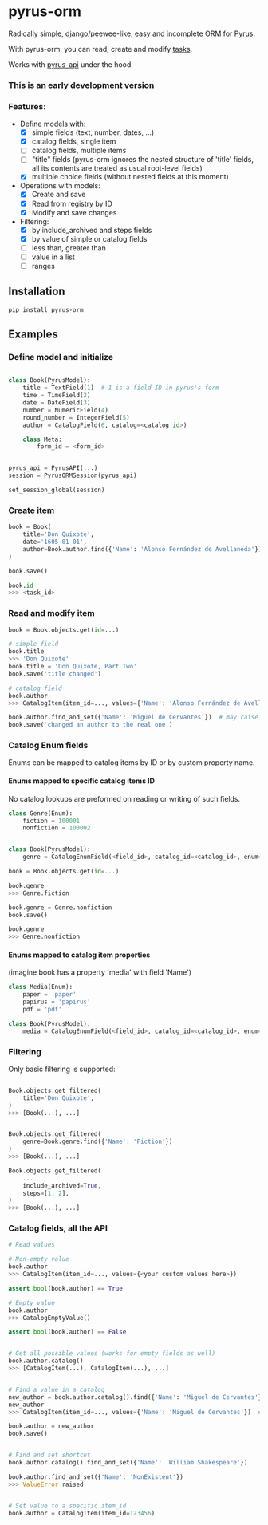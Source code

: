 pyrus-orm
=========

Radically simple, django/peewee-like, easy and incomplete ORM for [Pyrus](https://pyrus.com).

With pyrus-orm, you can read, create and modify [tasks](https://pyrus.com/en/help/api/models#form-registry-task).

Works with [pyrus-api](https://github.com/simplygoodsoftware/pyrusapi-python) under the hood.

### This is an early development version

### Features:

- Define models with:
    - [x] simple fields (text, number, dates, ...)
    - [x] catalog fields, single item
    - [ ] catalog fields, multiple items
    - [ ] "title" fields (pyrus-orm ignores the nested structure of 'title' fields, all its contents are treated as usual root-level fields)
    - [x] multiple choice fields (without nested fields at this moment)
- Operations with models:
    - [x] Create and save
    - [x] Read from registry by ID
    - [x] Modify and save changes
- Filtering:
    - [x] by include_archived and steps fields
    - [x] by value of simple or catalog fields
    - [ ] less than, greater than
    - [ ] value in a list
    - [ ] ranges

Installation
-----------

```shell
pip install pyrus-orm
```

Examples
-------


### Define model and initialize

```python

class Book(PyrusModel):
    title = TextField(1)  # 1 is a field ID in pyrus's form
    time = TimeField(2)
    date = DateField(3)
    number = NumericField(4)
    round_number = IntegerField(5)
    author = CatalogField(6, catalog=<catalog id>)

    class Meta:
        form_id = <form_id>


pyrus_api = PyrusAPI(...)
session = PyrusORMSession(pyrus_api)

set_session_global(session)
```


### Create item

```python
book = Book(
    title='Don Quixote',
    date='1605-01-01',
    author=Book.author.find({'Name': 'Alonso Fernández de Avellaneda'})
)

book.save()

book.id
>>> <task_id>
```


### Read and modify item

```python
book = Book.objects.get(id=...)

# simple field
book.title
>>> 'Don Quixote'
book.title = 'Don Quixote, Part Two'
book.save('title changed')

# catalog field
book.author
>>> CatalogItem(item_id=..., values={'Name': 'Alonso Fernández de Avellaneda'})  # values comes from the catalog definition

book.author.find_and_set({'Name': 'Miguel de Cervantes'})  # may raise ValueError if no value found
book.save('changed an author to the real one')
```

### Catalog Enum fields

Enums can be mapped to catalog items by ID or by custom property name.

#### Enums mapped to specific catalog items ID

No catalog lookups are preformed on reading or writing of such fields.

```python
class Genre(Enum):
    fiction = 100001
    nonfiction = 100002


class Book(PyrusModel):
    genre = CatalogEnumField(<field_id>, catalog_id=<catalog_id>, enum=Genre, id_field='item_id')

book = Book.objects.get(id=...)

book.genre
>>> Genre.fiction

book.genre = Genre.nonfiction
book.save()

book.genre
>>> Genre.nonfiction
```


#### Enums mapped to catalog item properties

(imagine book has a property 'media' with field 'Name')

```python
class Media(Enum):
    paper = 'paper'
    papirus = 'papirus'
    pdf = 'pdf'

class Book(PyrusModel):
    media = CatalogEnumField(<field_id>, catalog_id=<catalog_id>, enum=Genre, id_field='Name')
```

### Filtering

Only basic filtering is supported:

```python

Book.objects.get_filtered(
    title='Don Quixote',
)
>>> [Book(...), ...]


Book.objects.get_filtered(
    genre=Book.genre.find({'Name': 'Fiction'})
)
>>> [Book(...), ...]

Book.objects.get_filtered(
    ...
    include_archived=True,
    steps=[1, 2],
)
>>> [Book(...), ...]
```


### Catalog fields, all the API
```python
# Read values

# Non-empty value
book.author
>>> CatalogItem(item_id=..., values={<your custom values here>})

assert bool(book.author) == True

# Empty value
book.author
>>> CatalogEmptyValue()

assert bool(book.author) == False


# Get all possible values (works for empty fields as well)
book.author.catalog()
>>> [CatalogItem(...), CatalogItem(...), ...]


# Find a value in a catalog
new_author = book.author.catalog().find({'Name': 'Miguel de Cervantes'})
new_author
>>> CatalogItem(item_id=..., values={'Name': 'Miguel de Cervantes'})  # or None

book.author = new_author
book.save()


# Find and set shortcut
book.author.catalog().find_and_set({'Name': 'William Shakespeare'})

book.author.find_and_set({'Name': 'NonExistent'})
>>> ValueError raised


# Set value to a specific item_id
book.author = CatalogItem(item_id=123456)
```